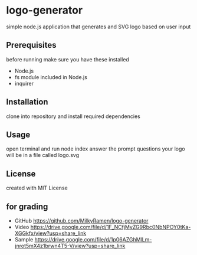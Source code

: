 # logo-generator
simple node.js application that generates and SVG logo based on user input

## Prerequisites
before running make sure you have these installed
* Node.js
* fs module included in Node.js
* inquirer

## Installation
clone into repository and install required dependencies

## Usage
open terminal and run node index
answer the prompt questions
your logo will be in a file called logo.svg

## License
created with MIT License

## for grading
* GitHub https://github.com/MilkyRamen/logo-generator
* Video https://drive.google.com/file/d/1F_NCfjMyZG9Rbc0NbNPOY0tKa-XGGkfx/view?usp=share_link
* Sample https://drive.google.com/file/d/1p06AZGhMlLm-jnrot5mX4z1brwn4T5-V/view?usp=share_link
